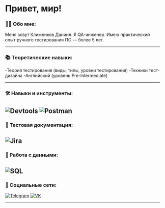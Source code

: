 # Привет, мир!

### 👨‍💻 Обо мне:

Меня зовут Клименков Даниил. Я QA-инженер. Имею практический опыт ручного тестирования ПО — более 5 лет.

---
### 📚 Теоретические навыки:
-Теория тестирования (виды, типы, уровни тестирования)
-Техники тест-дизайна
-Английский (уровень Pre-Intermediate)

---
### 🛠️ Навыки и инструменты:

![Devtools](https://img.shields.io/badge/Devtools-4285F4?style=for-the-badge&logo=Google-chrome&logoColor=white)
![Postman](https://img.shields.io/badge/Postman-FF6C37?style=for-the-badge&logo=Postman&logoColor=white)
---


### 📁 Тестовая документация:

![Jira](https://img.shields.io/badge/Jira-0052CC?style=for-the-badge&logo=Jira&logoColor=white)
---

### 💾 Работа с данными:
![SQL](https://img.shields.io/badge/Microsoft_SQL_Server-CC2927?style=for-the-badge&logo=microsoft-sql-server&logoColor=white)
---

### 🤝 Социальные сети:

[![Telegram](https://img.shields.io/badge/Telegram-2CA5E0?style=for-the-badge&logo=telegram&logoColor=white)](https://t.me/mazion322)
[![VK](https://img.shields.io/badge/VK-%232E87FB.svg?&style=for-the-badge&logo=vk&logoColor=white)](https://vk.com/mazion)

---
